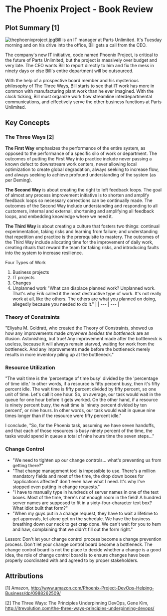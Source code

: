 # The Phoenix Project - Book Review

## Plot Summary [1]

![thephoenixproject.jpg](RackMultipart20221019-1-sxqkjg_html_670a53ae7c67ea5.gif)Bill is an IT manager at Parts Unlimited. It's Tuesday morning and on his drive into the office, Bill gets a call from the CEO.

The company's new IT initiative, code named Phoenix Project, is critical to the future of Parts Unlimited, but the project is massively over budget and very late. The CEO wants Bill to report directly to him and fix the mess in ninety days or else Bill's entire department will be outsourced.

With the help of a prospective board member and his mysterious philosophy of The Three Ways, Bill starts to see that IT work has more in common with manufacturing plant work than he ever imagined. With the clock ticking, Bill must organize work flow streamline interdepartmental communications, and effectively serve the other business functions at Parts Unlimited.

## Key Concepts

### The Three Ways [2]

**The First Way** emphasizes the performance of the entire system, as opposed to the performance of a specific silo of work or department. The outcomes of putting the First Way into practice include never passing a known defect to downstream work centers, never allowing local optimization to create global degradation, always seeking to increase flow, and always seeking to achieve profound understanding of the system (as per Deming).

**The Second Way** is about creating the right to left feedback loops. The goal of almost any process improvement initiative is to shorten and amplify feedback loops so necessary corrections can be continually made. The outcomes of the Second Way include understanding and responding to all customers, internal and external, shortening and amplifying all feedback loops, and embedding knowledge where we need it.

**The Third Way** is about creating a culture that fosters two things: continual experimentation, taking risks and learning from failure; and understanding that repetition and practice is the prerequisite to mastery. The outcomes of the Third Way include allocating time for the improvement of daily work, creating rituals that reward the team for taking risks, and introducing faults into the system to increase resilience.

Four Types of Work

1. Business projects
2. IT projects
3. Changes
4. Unplanned work
"What can displace planned work? Unplanned work. That's why Erik called it the most destructive type of work. It's not really work at all, like the others. The others are what you planned on doing, allegedly because you needed to do it." |
| --- | --- |

### Theory of Constraints

"Eliyahu M. Goldratt, who created the Theory of Constraints, showed us how any improvements made _anywhere besides the bottleneck_ are an illusion. Astonishing, but true! Any improvement made after the bottleneck is useless, because it will always remain starved, waiting for work from the bottleneck. And any improvements made before the bottleneck merely results in more inventory piling up at the bottleneck."

### Resource Utilization

"The wait time is the 'percentage of time busy' divided by the 'percentage of time idle.' In other words, if a resource is fifty percent busy, then it's fifty percent idle. The wait time is fifty percent divided by fifty percent, so one unit of time. Let's call it one hour. So, on average, our task would wait in the queue for one hour before it gets worked. On the other hand, if a resource is ninety percent busy, the wait time is 'ninety percent divided by ten percent', or nine hours. In other words, our task would wait in queue nine times longer than if the resource were fifty percent idle."

I conclude, "So, for the Phoenix task, assuming we have seven handoffs, and that each of those resources is busy ninety percent of the time, the tasks would spend in queue a total of nine hours time the seven steps…"

### Change Control

- "We need to tighten up our change controls… what's preventing us from getting there?"
- "That change management tool is impossible to use. There's a million mandatory fields and most of the time, the drop down boxes for 'applications affected' don't even have what I need. It's why I've stopped even putting in change requests."
- "I have to manually type in hundreds of server names in one of the text boxes. Most of the time, there's not enough room in the field! A hundred server names are supposed to fit in a sixty-four-character text box? What idiot built that form?"
- "When my guys put in a change request, they have to wait a lifetime to get approvals, let alone get on the schedule. We have the business breathing down our neck to get crap done. We can't wait for you to hem and haw, complaining that we didn't fill out the form right."

Lesson: Don't let your change control process become a change prevention process. Don't let your change control board become a bottleneck. The change control board is not the place to decide whether a change is a good idea, the role of change control board is to ensure changes have been properly coordinated with and agreed to by proper stakeholders.

## Attributions

[1] Amazon, <http://www.amazon.com/Phoenix-Project-DevOps-Helping-Business/dp/0988262509/>

[2] The Three Ways: The Principles Underpinning DevOps, Gene Kim, <http://itrevolution.com/the-three-ways-principles-underpinning-devops/>
